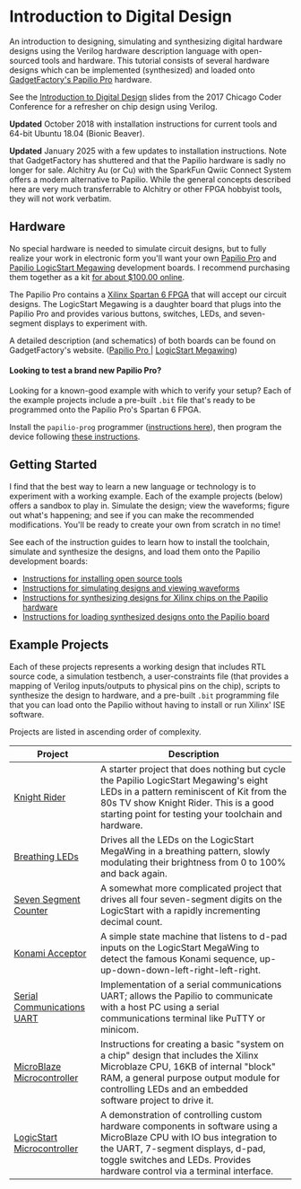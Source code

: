# Introduction to Digital Design

An introduction to designing, simulating and synthesizing digital hardware designs using the Verilog hardware description language with open-sourced tools and hardware. This tutorial consists of several hardware designs which can be implemented (synthesized) and loaded onto [GadgetFactory's Papilio Pro](http://papilio.cc) hardware.

See the [Introduction to Digital Design](introduction-to-digital-design.pdf) slides from the 2017 Chicago Coder Conference for a refresher on chip design using Verilog.

**Updated** October 2018 with installation instructions for current tools and 64-bit Ubuntu 18.04 (Bionic Beaver).

**Updated** January 2025 with a few updates to installation instructions. Note that GadgetFactory has shuttered and that the Papilio hardware is sadly no longer for sale. Alchitry Au (or Cu) with the SparkFun Qwiic Connect System offers a modern alternative to Papilio. While the general concepts described here are very much transferrable to Alchitry or other FPGA hobbyist tools, they will not work verbatim. 

## Hardware

No special hardware is needed to simulate circuit designs, but to fully realize your work in electronic form you'll want your own [Papilio Pro](http://papilio.cc/index.php?n=Papilio.PapilioPro) and [Papilio LogicStart Megawing](http://papilio.cc/index.php?n=Papilio.LogicStartMegaWing) development boards. I recommend purchasing them together as a kit [for about $100.00 online](http://store.gadgetfactory.net/logicstart-megawing-papilio-bundle/).

The Papilio Pro contains a [Xilinx Spartan 6  FPGA](https://www.xilinx.com/products/silicon-devices/fpga/spartan-6.html) that will accept our circuit designs. The LogicStart Megawing is a daughter board that plugs into the Papilio Pro and provides various buttons, switches, LEDs, and seven-segment displays to experiment with.

A detailed description (and schematics) of both boards can be found on GadgetFactory's website. ([Papilio Pro ](http://papilio.cc/index.php?n=Papilio.PapilioPro) | [LogicStart Megawing](http://papilio.cc/index.php?n=Papilio.LogicStartMegaWing))

#### Looking to test a brand new Papilio Pro?

Looking for a known-good example with which to verify your setup? Each of the example projects include a pre-built `.bit` file that's ready to be programmed onto the Papilio Pro's Spartan 6 FPGA.

Install the `papilio-prog` programmer ([instructions here](docs/install-instructions.md)), then program the device following [these instructions](docs/papilio-instructions.md).

## Getting Started

I find that the best way to learn a new language or technology is to experiment with a working example. Each of the example projects (below) offers a sandbox to play in. Simulate the design; view the waveforms; figure out what's happening; and see if you can make the recommended modifications. You'll be ready to create your own from scratch in no time!

See each of the instruction guides to learn how to install the toolchain, simulate and synthesize the designs, and load them onto the Papilio development boards:

* [Instructions for installing open source tools](docs/install-instructions.md)
* [Instructions for simulating designs and viewing waveforms](docs/simulation-instructions.md)
* [Instructions for synthesizing designs for Xilinx chips on the Papilio hardware](docs/synthesis-instructions.md)
* [Instructions for loading synthesized designs onto the Papilio board](docs/papilio-instructions.md)

## Example Projects

Each of these projects represents a working design that includes RTL source code, a simulation testbench, a user-constraints file (that provides a mapping of Verilog inputs/outputs to physical pins on the chip), scripts to synthesize the design to hardware, and a pre-built `.bit` programming file that you can load onto the Papilio without having to install or run Xilinx' ISE software.

Projects are listed in ascending order of complexity.

Project | Description
--------|---------------------------
[Knight Rider](knight-rider/) | A starter project that does nothing but cycle the Papilio LogicStart Megawing's eight LEDs in a pattern reminiscent of Kit from the 80s TV show Knight Rider. This is a good starting point for testing your toolchain and hardware.
[Breathing LEDs](breathing-led/) | Drives all the LEDs on the LogicStart MegaWing in a breathing pattern, slowly modulating their brightness from 0 to 100% and back again.
[Seven Segment Counter](seven-segment-counter/) | A somewhat more complicated project that drives all four seven-segment digits on the LogicStart with a rapidly incrementing decimal count.
[Konami Acceptor](konami-acceptor/) | A simple state machine that listens to d-pad inputs on the LogicStart MegaWing to detect the famous Konami sequence, up-up-down-down-left-right-left-right.
[Serial Communications UART](uart/) | Implementation of a serial communications UART; allows the Papilio to communicate with a host PC using a serial communications terminal like PuTTY or minicom.
[MicroBlaze Microcontroller](microblaze/) | Instructions for creating a basic "system on a chip" design that includes the Xilinx Microblaze CPU, 16KB of internal "block" RAM, a general purpose output module for controlling LEDs and an embedded software project to drive it.
[LogicStart Microcontroller](lsuc/) | A demonstration of controlling custom hardware components in software using a MicroBlaze CPU with IO bus integration to the UART, 7-segment displays, d-pad, toggle switches and LEDs. Provides hardware control via a terminal interface.
